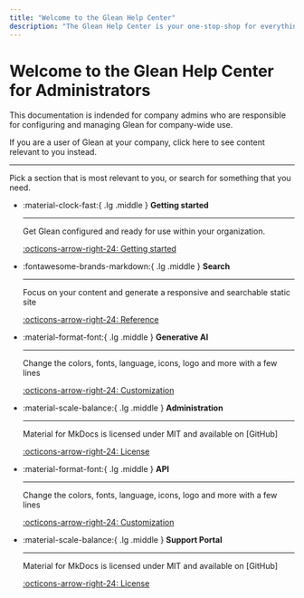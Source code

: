 ```yaml
---
title: "Welcome to the Glean Help Center"
description: "The Glean Help Center is your one-stop-shop for everything Glean!"
---
```


# Welcome to the Glean Help Center for Administrators
This documentation is indended for company admins who are responsible for configuring and managing Glean for company-wide use.

If you are a user of Glean at your company, click here to see content relevant to you instead.

---

Pick a section that is most relevant to you, or search for something that you need.

<div class="grid cards" markdown>

-   :material-clock-fast:{ .lg .middle } __Getting started__

    ---

    Get Glean configured and ready for use within your organization.

    [:octicons-arrow-right-24: Getting started](#)

-   :fontawesome-brands-markdown:{ .lg .middle } __Search__

    ---

    Focus on your content and generate a responsive and searchable static site

    [:octicons-arrow-right-24: Reference](#)

-   :material-format-font:{ .lg .middle } __Generative AI__

    ---

    Change the colors, fonts, language, icons, logo and more with a few lines

    [:octicons-arrow-right-24: Customization](#)

-   :material-scale-balance:{ .lg .middle } __Administration__

    ---

    Material for MkDocs is licensed under MIT and available on [GitHub]

    [:octicons-arrow-right-24: License](#)

-   :material-format-font:{ .lg .middle } __API__

    ---

    Change the colors, fonts, language, icons, logo and more with a few lines

    [:octicons-arrow-right-24: Customization](#)

-   :material-scale-balance:{ .lg .middle } __Support Portal__

    ---

    Material for MkDocs is licensed under MIT and available on [GitHub]

    [:octicons-arrow-right-24: License](#)

</div>
